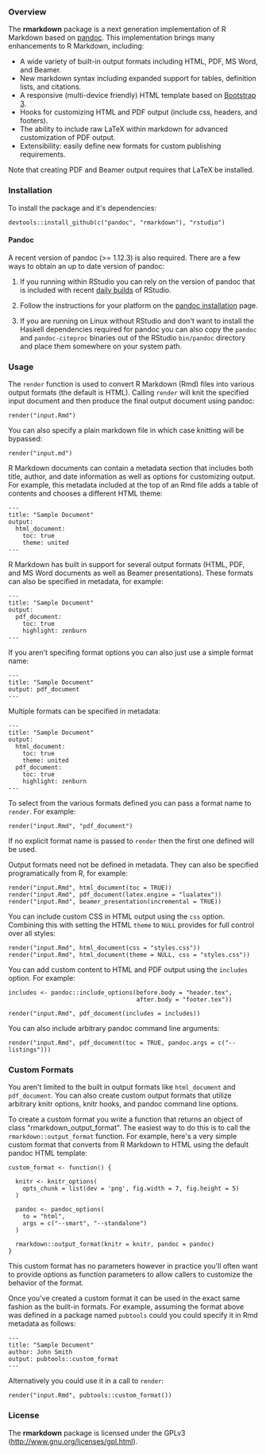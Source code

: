 
### Overview

The **rmarkdown** package is a next generation implementation of R Markdown based on [pandoc](http://johnmacfarlane.net/pandoc/). This implementation brings many enhancements to R Markdown, including:

* A wide variety of built-in output formats including HTML, PDF, MS Word, and Beamer.
* New markdown syntax including expanded support for tables, definition lists, and citations.
* A responsive (multi-device friendly) HTML template based on [Bootstrap 3](http://getbootstrap.com).
* Hooks for customizing HTML and PDF output (include css, headers, and footers).
* The ability to include raw LaTeX within markdown for advanced customization of PDF output.
* Extensibility: easily define new formats for custom publishing requirements.

Note that creating PDF and Beamer output requires that LaTeX be installed.

### Installation

To install the package and it's dependencies:

```
devtools::install_github(c("pandoc", "rmarkdown"), "rstudio")
```

#### Pandoc

A recent version of pandoc (>= 1.12.3) is also required. There are a few ways to obtain an up to date version of pandoc:

1. If you running within RStudio you can rely on the version of pandoc that is included with recent [daily builds](http://www.rstudio.org/download/daily) of RStudio.

2. Follow the instructions for your platform on the [pandoc installation](http://johnmacfarlane.net/pandoc/installing.html) page.

3. If you are running on Linux without RStudio and don't want to install the Haskell dependencies required for pandoc you can also copy the `pandoc` and `pandoc-citeproc` binaries out of the RStudio `bin/pandoc` directory and place them somewhere on your system path.


### Usage

The `render` function is used to convert R Markdown (Rmd) files into various output formats (the default is HTML). Calling `render` will knit the specified input document and then produce the final output document using pandoc:

```
render("input.Rmd")
```

You can also specify a plain markdown file in which case knitting will be bypassed:

```
render("input.md")
```

R Markdown documents can contain a metadata section that includes both title, author, and date information as well as options for customizing output. For example, this metadata included at the top of an Rmd file adds a table of contents and chooses a different HTML theme:

```
---
title: "Sample Document"
output:
  html_document:
    toc: true
    theme: united
---
```

R Markdown has built in support for several output formats (HTML, PDF, and MS Word documents as well as Beamer presentations). These formats can also be specified in metadata, for example:

```
---
title: "Sample Document"
output:
  pdf_document:
    toc: true
    highlight: zenburn
---
```

If you aren't specifing format options you can also just use a simple format name:

```
---
title: "Sample Document"
output: pdf_document
---
```

Multiple formats can be specified in metadata:

```
---
title: "Sample Document"
output:
  html_document:
    toc: true
    theme: united
  pdf_document:
    toc: true
    highlight: zenburn
---
```

To select from the various formats defined you can pass a format name to `render`. For example:

```
render("input.Rmd", "pdf_document")
```

If no explicit format name is passed to `render` then the first one defined will be used.

Output formats need not be defined in metadata. They can also be specified programatically from R, for example:

```
render("input.Rmd", html_document(toc = TRUE))
render("input.Rmd", pdf_document(latex.engine = "lualatex"))
render("input.Rmd", beamer_presentation(incremental = TRUE))
```

You can include custom CSS in HTML output using the `css` option. Combining this with setting the HTML `theme` to `NULL` provides for full control over all styles:

```
render("input.Rmd", html_document(css = "styles.css"))
render("input.Rmd", html_document(theme = NULL, css = "styles.css"))
```

You can add custom content to HTML and PDF output using the `includes` option. For example:

```
includes <- pandoc::include_options(before.body = "header.tex",
                                    after.body = "footer.tex"))

render("input.Rmd", pdf_document(includes = includes))
```

You can also include arbitrary pandoc command line arguments:

```
render("input.Rmd", pdf_document(toc = TRUE, pandoc.args = c("--listings")))
```

### Custom Formats

You aren't limited to the built in output formats like `html_document` and `pdf_document`. You can also create custom output formats that utilize arbitrary knitr options, knitr hooks, and pandoc command line options.

To create a custom format you write a function that returns an object of class "rmarkdown_output_format". The easiest way to do this is to call the `rmarkdown::output_format` function. For example, here's a very simple custom format that converts from R Markdown to HTML using the default pandoc HTML template:

```
custom_format <- function() {

  knitr <- knitr_options(
    opts_chunk = list(dev = 'png', fig.width = 7, fig.height = 5)
  )

  pandoc <- pandoc_options(
    to = "html",
    args = c("--smart", "--standalone")
  )

  rmarkdown::output_format(knitr = knitr, pandoc = pandoc)
}
```

This custom format has no parameters however in practice you'll often want to provide options as function parameters to allow callers to customize the behavior of the format.

Once you've created a custom format it can be used in the exact same fashion as the built-in formats. For example, assuming the format above was defined in a package named `pubtools` could you could specify it in Rmd metadata as follows:

```
---
title: "Sample Document"
author: John Smith
output: pubtools::custom_format
---
```

Alternatively you could use it in a call to `render`:

```
render("input.Rmd", pubtools::custom_format())
```


### License

The **rmarkdown** package is licensed under the GPLv3 (http://www.gnu.org/licenses/gpl.html).






